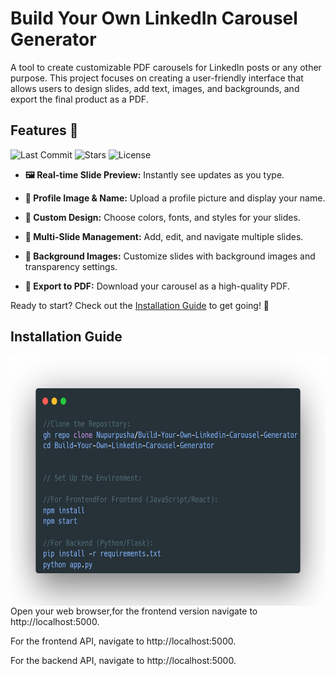 # **Build Your Own LinkedIn Carousel Generator**
A tool to create customizable PDF carousels for LinkedIn posts or any other purpose. This project focuses on creating a user-friendly interface that allows users to design slides, add text, images, and backgrounds, and export the final product as a PDF.

## Features 🎉

![Last Commit](https://img.shields.io/github/last-commit/Nupurpusha/Build-Your-Own-Linkedin-Carousel-Generator?style=flat-square) ![Stars](https://img.shields.io/github/stars/Nupurpusha/Build-Your-Own-Linkedin-Carousel-Generator?style=social) ![License](https://img.shields.io/github/license/Nupurpusha/Build-Your-Own-Linkedin-Carousel-Generator?style=flat-square)

- **🖼️ Real-time Slide Preview:** Instantly see updates as you type. 

- **👤 Profile Image & Name:** Upload a profile picture and display your name.  

- **🎨 Custom Design:** Choose colors, fonts, and styles for your slides.  

- **📑 Multi-Slide Management:** Add, edit, and navigate multiple slides.  

- **🌅 Background Images:** Customize slides with background images and transparency settings.  

- **📄 Export to PDF:** Download your carousel as a high-quality PDF.  

Ready to start? Check out the [Installation Guide](#installation) to get going! 🚀

## Installation Guide 
<p align="left">
  <img src="https://github.com/Nupurpusha/Build-Your-Own-LinkedIn-Carousel-Generator/blob/main/carbon%20(1).png" 
       alt="LinkedIn Carousel Generator" 
       style="float: left; height: 400px; width: 700px; margin-right: 10px;" /></p>
       
Open your web browser,for the frontend version navigate to http://localhost:5000. 

For the frontend API, navigate to http://localhost:5000.

For the backend API, navigate to http://localhost:5000.


